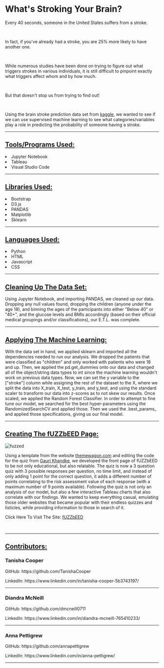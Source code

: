 # What's Stroking Your Brain?
<p>Every 40 seconds, someone in the United States suffers from a stroke. </p>
<br>
<p>In fact, if you've already had a stroke, you are 25% more likely to have another one. </p> 
<br>
<p>While numerous studies have been done on trying to figure out what triggers strokes in various individuals, it is still difficult to pinpoint exactly what triggers affect whom and by how much.</p>
<br>
<p>But that doesn't stop us from trying to find out!</p>
<br>
<p>Using the brain stroke prediction data set from <a href="https://www.kaggle.com/datasets/zzettrkalpakbal/full-filled-brain-stroke-dataset?select=full_data.csv">kaggle</a>, we wanted to see if we can use supervised machine learning to see what categories/variables play a role in predicting the probability of someone having a stroke. </p>
<hr>
<h2><b><u>Tools/Programs Used:</u></b></h2>
<li>Jupyter Notebook</li>
<li>Tableau</li>
<li>Visual Studio Code</li>
<hr>
<h2><b><u>Libraries Used:</u></b></h2>
<li>Bootstrap</li>
<li>D3.js</li>
<li>PANDAS</li>
<li>Matplotlib</li>
<li>Sklearn</li>
<hr>
<h2><b><u>Languages Used:</u></b></h2>
<li>Python</li>
<li>HTML</li>
<li>Javascript</li>
<li>CSS</li>
<hr>
<h2><u><b>Cleaning Up The Data Set:</b></u></h2>
<p>Using Jupyter Notebook, and importing PANDAS, we cleaned up our data. Dropping any null values found, dropping the children (anyone under the age 18), and binning the ages of the participants into either "Below 40" or "40+", and the glucose levels and BMIs accordingly (based on their official medical groupings and/or classifications), our E.T.L. was complete. </p>
<hr>
<h2><u><b>Applying The Machine Learning:</b></u></h2>
<p>With the data set in hand, we applied sklearn and imported all the dependencies needed to run our analysis. We dropped the patients that were classified as "children" and only worked with patients who were 18 and up. Then, we applied the pd.get_dummies onto our data and changed all of the object/string data types to int since the machine learning wouldn't work on previous data types. Now, we can set the y variable to the ["stroke"] column while assigning the rest of the dataset to the X, where we split the data into X_train, X_test, y_train, and y_test, and using the standard scaler to transform our data into z-scores as to not skew our results. Once scaled, we applied the Random Forest Classifier. In order to attempt to fine tune our model, we searched for the best hyper-parameters using the RandomizedSearchCV and applied those. Then we used the .best_params_ and applied those specifications, giving us our final model. </p>
<hr>
<h2><u><b>Creating The fUZZbEED Page:</b></u></h2>

![fuzzed](https://user-images.githubusercontent.com/100710958/187311348-5f3f3510-6556-41cd-8050-bb0055325442.png)

<p> Using a template from the website <a href="https://themewagon.com/themes/johndoe-free-one-page-portfolio-website-template/">themewagon.com</a> and editing the code for the quiz from <a href="https://github.com/GauriKhandke/Gauri-code-quiz">Gauri Khandke</a>, we developed the front page of fUZZbEED to be not only educational, but also relatable. The quiz is now a 3 question quiz with 3 possible responses per question, no time limit, and instead of only adding 1 point for the correct question, it adds a different number of points correlating to the risk assessment value of each response (with a maximum number of 9 points available). Following the quiz is not only an analysis of our model, but also a few interactive Tableau charts that also correlate with our findings. We wanted to keep everything casual, emulating those older websites that became popular with their endless quizzes and listicles, while providing information to those in search of it.
</p>
<p> Click Here To Visit The Site: <a href="https://dmcneill0711.github.io/What-s_Stroking_Your_Brain/">fUZZbEED</a><p/>
<br>
<hr>
<h2><u><b>Contributors:</b></u></h2>
<h3>Tanisha Cooper</h3>
<p>GitHub: https://github.com/TanishaCooper </p>
<p>LinkedIn: https://www.linkedin.com/in/tanisha-cooper-5b3743197/ </p>
<hr>
<h3>Diandra McNeill</h3>
<p>GitHub: https://github.com/dmcneill0711 </p>
<p>LinkedIn: https://www.linkedin.com/in/diandra-mcneill-765410233/ </p>
<hr>
<h3>Anna Pettigrew</h3>
<p>GitHub: https://github.com/annapettigrew </p>
<p>LinkedIn: https://www.linkedin.com/in/anna-pettigrew/ </p>
<hr>
